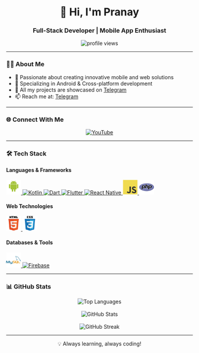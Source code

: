 <div align="center">
  <h1>👋 Hi, I'm Pranay</h1>
  <h3>Full-Stack Developer | Mobile App Enthusiast</h3>
  
  <img src="https://komarev.com/ghpvc/?username=nextgen-coders-telugu&label=Profile%20Views&color=0e75b6&style=flat" alt="profile views" />
</div>

---

### 👨‍💻 About Me

- 🌟 Passionate about creating innovative mobile and web solutions
- 📱 Specializing in Android & Cross-platform development
- 🤝 All my projects are showcased on [Telegram](https://t.me/nextgencodertelugu)
- 📫 Reach me at: [Telegram](https://t.me/nextgencodertelugu)

---

### 🌐 Connect With Me

<div align="center">
  <a href="https://youtube.com/@nextgencartoons16?si=-0Qocm3Em6L4GOnt" target="_blank">
    <img src="https://raw.githubusercontent.com/rahuldkjain/github-profile-readme-generator/master/src/images/icons/Social/youtube.svg" alt="YouTube" height="30" width="40" />
  </a>
</div>

---

### 🛠️ Tech Stack

#### Languages & Frameworks
<div align="left">
  <a href="https://developer.android.com" target="_blank">
    <img src="https://raw.githubusercontent.com/devicons/devicon/master/icons/android/android-original-wordmark.svg" alt="Android" width="40" height="40"/>
  </a>
  <a href="https://kotlinlang.org" target="_blank">
    <img src="https://www.vectorlogo.zone/logos/kotlinlang/kotlinlang-icon.svg" alt="Kotlin" width="40" height="40"/>
  </a>
  <a href="https://dart.dev" target="_blank">
    <img src="https://www.vectorlogo.zone/logos/dartlang/dartlang-icon.svg" alt="Dart" width="40" height="40"/>
  </a>
  <a href="https://flutter.dev" target="_blank">
    <img src="https://www.vectorlogo.zone/logos/flutterio/flutterio-icon.svg" alt="Flutter" width="40" height="40"/>
  </a>
  <a href="https://reactnative.dev/" target="_blank">
    <img src="https://reactnative.dev/img/header_logo.svg" alt="React Native" width="40" height="40"/>
  </a>
  <a href="https://developer.mozilla.org/en-US/docs/Web/JavaScript" target="_blank">
    <img src="https://raw.githubusercontent.com/devicons/devicon/master/icons/javascript/javascript-original.svg" alt="JavaScript" width="40" height="40"/>
  </a>
  <a href="https://www.php.net" target="_blank">
    <img src="https://raw.githubusercontent.com/devicons/devicon/master/icons/php/php-original.svg" alt="PHP" width="40" height="40"/>
  </a>
</div>

#### Web Technologies
<div align="left">
  <a href="https://www.w3.org/html/" target="_blank">
    <img src="https://raw.githubusercontent.com/devicons/devicon/master/icons/html5/html5-original-wordmark.svg" alt="HTML5" width="40" height="40"/>
  </a>
  <a href="https://www.w3schools.com/css/" target="_blank">
    <img src="https://raw.githubusercontent.com/devicons/devicon/master/icons/css3/css3-original-wordmark.svg" alt="CSS3" width="40" height="40"/>
  </a>
</div>

#### Databases & Tools
<div align="left">
  <a href="https://www.mysql.com/" target="_blank">
    <img src="https://raw.githubusercontent.com/devicons/devicon/master/icons/mysql/mysql-original-wordmark.svg" alt="MySQL" width="40" height="40"/>
  </a>
  <a href="https://firebase.google.com/" target="_blank">
    <img src="https://www.vectorlogo.zone/logos/firebase/firebase-icon.svg" alt="Firebase" width="40" height="40"/>
  </a>
</div>

---

### 📊 GitHub Stats

<div align="center">
  <img src="https://github-readme-stats.vercel.app/api/top-langs?username=nextgen-coders-telugu&show_icons=true&locale=en&layout=compact&theme=transparent" alt="Top Languages" />
  <br/><br/>
  <img src="https://github-readme-stats.vercel.app/api?username=nextgen-coders-telugu&show_icons=true&locale=en&theme=transparent" alt="GitHub Stats" />
  <br/><br/>
  <img src="https://github-readme-streak-stats.herokuapp.com/?user=nextgen-coders-telugu&theme=transparent" alt="GitHub Streak" />
</div>

---

<div align="center">
  <p>💡 Always learning, always coding!</p>
</div>
